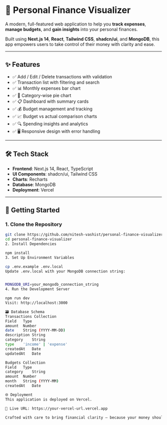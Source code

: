 # 💸 Personal Finance Visualizer

A modern, full-featured web application to help you **track expenses**, **manage budgets**, and **gain insights** into your personal finances.

Built using **Next.js 14**, **React**, **Tailwind CSS**, **shadcn/ui**, and **MongoDB**, this app empowers users to take control of their money with clarity and ease.

---

## ✨ Features

- ✅ Add / Edit / Delete transactions with validation  
- ✅ Transaction list with filtering and search  
- ✅ 📊 Monthly expenses bar chart  
- ✅ 🥧 Category-wise pie chart  
- ✅ 📋 Dashboard with summary cards  
- ✅ 💰 Budget management and tracking  
- ✅ 📈 Budget vs actual comparison charts  
- ✅ 🔍 Spending insights and analytics  
- ✅ 🖥️ Responsive design with error handling  

---

## 🛠 Tech Stack

- **Frontend**: Next.js 14, React, TypeScript  
- **UI Components**: shadcn/ui, Tailwind CSS  
- **Charts**: Recharts  
- **Database**: MongoDB  
- **Deployment**: Vercel  

---

## 🚀 Getting Started

### 1. Clone the Repository

```bash
git clone https://github.com/nitesh-vashist/personal-finance-visualizer.git
cd personal-finance-visualizer
2. Install Dependencies

npm install
3. Set Up Environment Variables

cp .env.example .env.local
Update .env.local with your MongoDB connection string:


MONGODB_URI=your_mongodb_connection_string
4. Run the Development Server

npm run dev
Visit: http://localhost:3000

🗃️ Database Schema
Transactions Collection
Field	Type
amount	Number
date	String (YYYY-MM-DD)
description	String
category	String
type	'income' | 'expense'
createdAt	Date
updatedAt	Date

Budgets Collection
Field	Type
category	String
amount	Number
month	String (YYYY-MM)
createdAt	Date

🌐 Deployment
This application is deployed on Vercel.

🔗 Live URL: https://your-vercel-url.vercel.app

Crafted with care to bring financial clarity — because your money should work for you, not against you.

